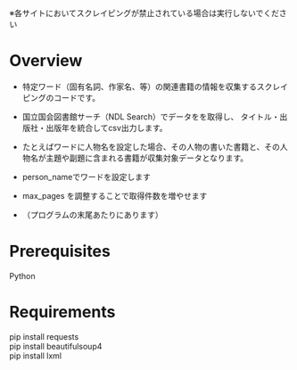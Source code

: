 ※各サイトにおいてスクレイピングが禁止されている場合は実行しないでください


# Overview
* 特定ワード（固有名詞、作家名、等）の関連書籍の情報を収集するスクレイピングのコードです。
* 国立国会図書館サーチ（NDL Search）でデータをを取得し、 タイトル・出版社・出版年を統合してcsv出力します。
* たとえばワードに人物名を設定した場合、その人物の書いた書籍と、その人物名が主題や副題に含まれる書籍が収集対象データとなります。


* person_nameでワードを設定します
* max_pages を調整することで取得件数を増やせます
* （プログラムの末尾あたりにあります）

# Prerequisites
Python

# Requirements
pip install requests <br />
pip install beautifulsoup4 <br />
pip install lxml <br />




